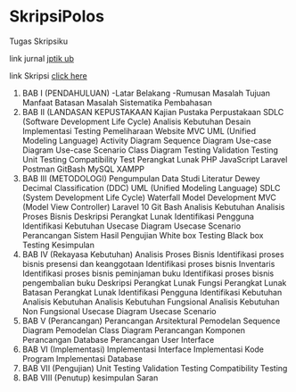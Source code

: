 # SkripsiPolos
 Tugas Skripsiku

link jurnal [jptik ub](https://j-ptiik.ub.ac.id/index.php/j-ptiik/article/view/14323/6386)

link Skripsi [click here](https://drive.google.com/file/d/13EfbSKZct0IiAfeteMiFrAgcVIecrZyk/view?usp=sharing)

1. BAB I (PENDAHULUAN)
   -Latar Belakang
   -Rumusan Masalah
   Tujuan
   Manfaat
   Batasan Masalah
   Sistematika Pembahasan
2. BAB II (LANDASAN KEPUSTAKAAN
   Kajian Pustaka
   Perpustakaan
   SDLC (Software Development Life Cycle)
       Analisis Kebutuhan
       Desain
       Implementasi
       Testing
       Pemeliharaan
   Website
   MVC
   UML (Unified Modeling Language)
       Activity Diagram
       Sequence Diagram
       Use-case Diagram
       Use-case Scenario
       Class Diagram
   Testing
       Validation Testing
       Unit Testing
       Compatibility Test
   Perangkat Lunak
       PHP
       JavaScript
       Laravel
       Postman
       GitBash
       MySQL
       XAMPP
3. BAB III (METODOLOGI)
   Pengumpulan Data
   Studi Literatur
       Dewey Decimal Classification (DDC)
       UML (Unified Modeling Language)
       SDLC (System Development Life Cycle)
       Waterfall Model Development
       MVC (Model View Controller)
       Laravel 10
       Git Bash
   Analisis Kebutuhan
       Analisis Proses Bisnis
       Deskripsi Perangkat Lunak
       Identifikasi Pengguna
       Identifikasi Kebutuhan
       Usecase Diagram
       Usecase Scenario
   Perancangan Sistem
   Hasil Pengujian
       White box Testing
       Black box Testing
   Kesimpulan
4. BAB IV (Rekayasa Kebutuhan)
   Analisis Proses Bisnis
       Identifikasi proses bisnis presensi dan keanggotaan
       Identifikasi proses bisnis Inventaris
       Identifikasi proses bisnis peminjaman buku
       Identifikasi proses bisnis pengembalian buku
   Deskripsi Perangkat Lunak
       Fungsi Perangkat Lunak
       Batasan Perangkat Lunak
   Identifikasi Pengguna
   Identifikasi Kebutuhan
   Analisis Kebutuhan
       Analisis Kebutuhan Fungsional
       Analisis Kebutuhan Non Fungsional
   Usecase Diagram
   Usecase Scenario
5. BAB V (Perancangan)
   Perancangan Arsitektural
       Pemodelan Sequence Diagram
       Pemodelan Class Diagram
   Perancangan Komponen
   Perancangan Database
   Perancangan User Interface
6. BAB VI (Implementasi)
   Implementasi Interface
   Implementasi Kode Program
   Implementasi Database
7. BAB VII (Pengujian)
   Unit Testing
   Validation Testing
   Compatibility Testing
8. BAB VIII (Penutup)
   kesimpulan
   Saran
